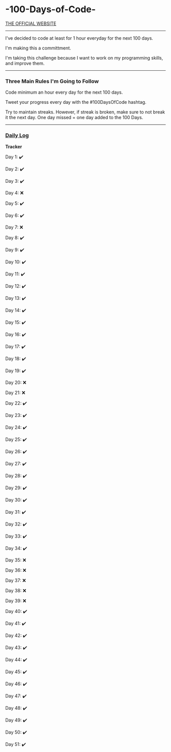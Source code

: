 # -100-Days-of-Code-
<p><a href="https://www.100daysofcode.com/">THE OFFICIAL WEBSITE</a></p>
<hr>
<p>I've decided to code at least for 1 hour everyday for the next 100 days.</p>
<p>I'm making this a committment.</p>
<p>I'm taking this challenge because I want to work on my programming skills, and improve them.</p> 
<hr>
<h3>Three Main Rules I'm Going to Follow</h3>
<p>Code minimum an hour every day for the next 100 days.</p>
<p>Tweet your progress every day with the #100DaysOfCode hashtag.</p>
<p>Try to maintain streaks. However, if streak is broken, make sure to not break it the next day. One day missed = one day added to the 100 Days.
<hr>
<h3><a href="https://simrandysanic.github.io/Daily-log-for-100-Days-of-Code-/">Daily Log</a></h3>
<p><b>Tracker</b></p>
<p>Day 1: ✔️</p>
<p>Day 2: ✔️</p>
<p>Day 3: ✔️</p>
<p>Day 4: ❌</p> 
<p>Day 5: ✔️</p>
<p>Day 6: ✔️</p>
<p>Day 7: ❌</p>
<p>Day 8: ✔️</p>
<p>Day 9: ✔️</p>
<p>Day 10: ✔️</p>
<p>Day 11: ✔️</p>
<p>Day 12: ✔️</p>
<p>Day 13: ✔️</p>
<p>Day 14: ✔️</p>
<p>Day 15: ✔️</p>
<p>Day 16: ✔️</p>
<p>Day 17: ✔️</p>
<p>Day 18: ✔️</p>
<p>Day 19: ✔️</p>
<p>Day 20: ❌</p>
<p>Day 21: ❌</p>
<p>Day 22: ✔️</p>
<p>Day 23: ✔️</p>
<p>Day 24: ✔️</p>
<p>Day 25: ✔️</p>
<p>Day 26: ✔️</p>
<p>Day 27: ✔️</p>
<p>Day 28: ✔️</p>
<p>Day 29: ✔️</p>
<p>Day 30: ✔️</p>
<p>Day 31: ✔️</p>
<p>Day 32: ✔️</p>
<p>Day 33: ✔️</p>
<p>Day 34: ✔️</p>
<p>Day 35: ❌</p>
<p>Day 36: ❌</p>
<p>Day 37: ❌</p>
<p>Day 38: ❌</p>
<p>Day 39: ❌</p>
<p>Day 40: ✔️</p>
<p>Day 41: ✔️</p>
<p>Day 42: ✔️</p>
<p>Day 43: ✔️</p>
<p>Day 44: ✔️</p>
<p>Day 45: ✔️</p>
<p>Day 46: ✔️</p>
<p>Day 47: ✔️</p>
<p>Day 48: ✔️</p>
<p>Day 49: ✔️</p>
<p>Day 50: ✔️</p>
<p>Day 51: ✔️</p><!--
<p>Day 5:   </p>
<p>Day 5:   </p>
<p>Day 5:   </p>
<p>Day 5:   </p>
<p>Day 5:   </p>
<p>Day 5:   </p>
<p>Day 5:   </p>
<p>Day 5:   </p>
<p>Day 5:   </p>
<p>Day 5:   </p>
<p>Day 5:   </p>
<p>Day 5:   </p>
<p>Day 5:   </p>
<p>Day 5:   </p>
<p>Day 5:   </p>
<p>Day 100:   </p>
<p>Day 101:   </p>
<p>Day 102:   </p>
<p>Day 103:   </p>
<p>Day 104:   </p>
<p>Day 105:   </p>
<p>Day 106:   </p>
<p>Day 107:   </p>
<p>Day 108:   </p>
<p>Day 109:   </p>
-->

